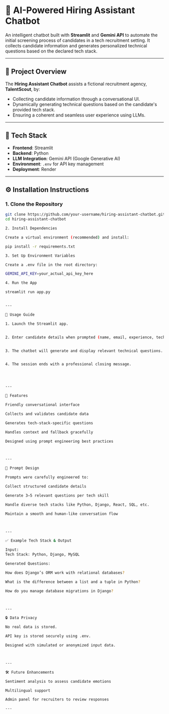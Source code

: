 # 🤖 AI-Powered Hiring Assistant Chatbot

An intelligent chatbot built with **Streamlit** and **Gemini API** to automate the initial screening process of candidates in a tech recruitment setting. It collects candidate information and generates personalized technical questions based on the declared tech stack.

---

## 📌 Project Overview

The **Hiring Assistant Chatbot** assists a fictional recruitment agency, **TalentScout**, by:

- Collecting candidate information through a conversational UI.
- Dynamically generating technical questions based on the candidate's provided tech stack.
- Ensuring a coherent and seamless user experience using LLMs.

---

## 🧰 Tech Stack

- **Frontend**: Streamlit  
- **Backend**: Python  
- **LLM Integration**: Gemini API (Google Generative AI)  
- **Environment**: `.env` for API key management  
- **Deployment**: Render  

---

## ⚙️ Installation Instructions

### 1. Clone the Repository
```bash
git clone https://github.com/your-username/hiring-assistant-chatbot.git
cd hiring-assistant-chatbot

2. Install Dependencies

Create a virtual environment (recommended) and install:

pip install -r requirements.txt

3. Set Up Environment Variables

Create a .env file in the root directory:

GEMINI_API_KEY=your_actual_api_key_here

4. Run the App

streamlit run app.py


---

🚀 Usage Guide

1. Launch the Streamlit app.


2. Enter candidate details when prompted (name, email, experience, tech stack, etc.).


3. The chatbot will generate and display relevant technical questions.


4. The session ends with a professional closing message.




---

🧠 Features

Friendly conversational interface

Collects and validates candidate data

Generates tech-stack-specific questions

Handles context and fallback gracefully

Designed using prompt engineering best practices



---

🧪 Prompt Design

Prompts were carefully engineered to:

Collect structured candidate details

Generate 3–5 relevant questions per tech skill

Handle diverse tech stacks like Python, Django, React, SQL, etc.

Maintain a smooth and human-like conversation flow



---

✅ Example Tech Stack & Output

Input:
Tech Stack: Python, Django, MySQL

Generated Questions:

How does Django’s ORM work with relational databases?

What is the difference between a list and a tuple in Python?

How do you manage database migrations in Django?



---

🔒 Data Privacy

No real data is stored.

API key is stored securely using .env.

Designed with simulated or anonymized input data.



---

🛠 Future Enhancements

Sentiment analysis to assess candidate emotions

Multilingual support

Admin panel for recruiters to review responses

---

